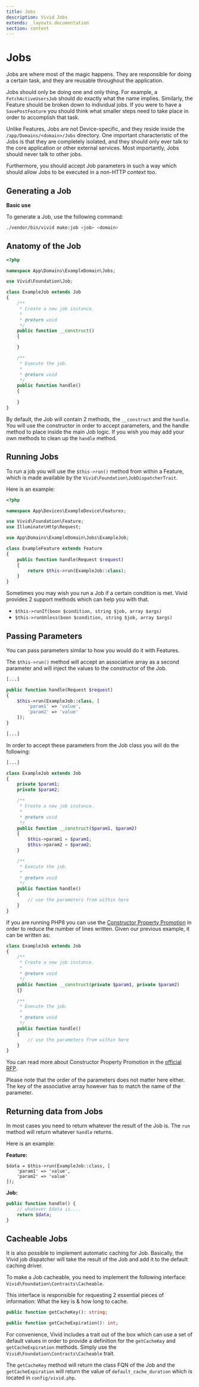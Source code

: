 ```yaml
---
title: Jobs
description: Vivid Jobs
extends: _layouts.documentation
section: content
---
```


# Jobs

Jobs are where most of the magic happens. They are responsible for doing a certain task, and they are reusable throughout the application.

Jobs should only be doing one and only thing. For example, a `FetchActiveUsersJob` should do exactly what the name implies. 
Similarly, the Feature should be broken down to individual jobs. 
If you were to have a `SavePostFeature` you should think what smaller steps need to take place in order to accomplish that task.

Unlike Features, Jobs are not Device-specific, and they reside inside the `/app/Domains/<domain>/Jobs` directory. 
One important characteristic of the Jobs is that they are completely isolated, and they should only ever talk to the core application or other external services. 
Most importantly, Jobs should never talk to other jobs.

Furthermore, you should accept Job parameters in such a way which should allow Jobs to be executed in a non-HTTP context too.

## Generating a Job

**Basic use**

To generate a Job, use the following command:
```sh
./vendor/bin/vivid make:job <job> <domain>
```

## Anatomy of the Job

```php
<?php

namespace App\Domains\ExampleDomain\Jobs;

use Vivid\Foundation\Job;

class ExampleJob extends Job
{
    /**
     * Create a new job instance.
     *
     * @return void
     */
    public function __construct()
    {

    }

    /**
     * Execute the job.
     *
     * @return void
     */
    public function handle()
    {
        
    }
}

```

By default, the Job will contain 2 methods, the `__construct` and the `handle`. You will use the constructor in order to
accept parameters, and the handle method to place inside the main Job logic. 
If you wish you may add your own methods to clean up the `handle` method. 

## Running Jobs

To run a job you will use the `$this->run()` method from within a Feature, which is made available by the `Vivid\Foundation\JobDispatcherTrait`.

Here is an example:

```php
<?php

namespace App\Devices\ExampleDevice\Features;

use Vivid\Foundation\Feature;
use Illuminate\Http\Request;

use App\Domains\ExampleDomain\Jobs\ExampleJob;

class ExampleFeature extends Feature
{
    public function handle(Request $request)
    {
        return $this->run(ExampleJob::class);
    }
}

```

Sometimes you may wish you run a Job if a certain condition is met. Vivid provides 2 support methods which can help you with that.

+ `$this->runIf(boon $condition, string $job, array $args)`
+ `$this->runUnless(boon $condition, string $job, array $args)`

## Passing Parameters

You can pass parameters similar to how you would do it with Features.

The `$this->run()` method will accept an associative array as a second parameter and will inject the values
to the constructor of the Job.

```php
[...]

public function handle(Request $request)
{
    $this->run(ExampleJob::class, [
        'param1' => 'value',
        'param2' => 'value'
    ]);
}

[...]
```

In order to accept these parameters from the Job class you will do the following:

```php
[...]

class ExampleJob extends Job
{
    private $param1;
    private $param2;

    /**
     * Create a new job instance.
     *
     * @return void
     */
    public function __construct($param1, $param2)
    {
        $this->param1 = $param1;
        $this->param2 = $param2;
    }

    /**
     * Execute the job.
     *
     * @return void
     */
    public function handle()
    {
        // use the parameters from within here
    }
}

```

If you are running PHP8 you can use the [Constructor Property Promotion](https://stitcher.io/blog/constructor-promotion-in-php-8) in order to reduce the number of lines written. Given our
previous example, it can be written as:

```php
class ExampleJob extends Job
{
    /**
     * Create a new job instance.
     *
     * @return void
     */
    public function __construct(private $param1, private $param2)
    {}

    /**
     * Execute the job.
     *
     * @return void
     */
    public function handle()
    {
        // use the parameters from within here
    }
}
```

You can read more about Constructor Property Promotion in the [official RFP](https://wiki.php.net/rfc/constructor_promotion).

Please note that the order of the parameters does not matter here either. The key of the associative array however has to match the name of the parameter.

## Returning data from Jobs

In most cases you need to return whatever the result of the Job is. The `run` method will return whatever `handle` returns.

Here is an example:

**Feature:**
```
$data = $this->run(ExampleJob::class, [
    'param1' => 'value',
    'param2' => 'value'
]);
```

**Job:**
```php
public function handle() {
    // whatever $data is....
    return $data;
}
```

## Cacheable Jobs

It is also possible to implement automatic caching for Job. Basically, the Vivid job dispatcher
will take the result of the Job and add it to the default caching driver. 

To make a Job cacheable, you need to implement the following interface: `Vivid\Foundation\Contracts\Cacheable`.

This interface is responsible for requesting 2 essential pieces of information: What the key is & how long to cache.

```php
public function getCacheKey(): string;

public function getCacheExpiration(): int;
```

For convenience, Vivid includes a trait out of the box which can use a set of default values 
in order to provide a definition for the `getCacheKey` and `getCacheExpiration` methods.
Simply use the `Vivid\Foundation\Contracts\Cacheable` trait. 

The `getCacheKey` method will return the class FQN of the Job and the `getCacheExpiration` will
return the value of `default_cache_duration` which is located in `config/vivid.php`.